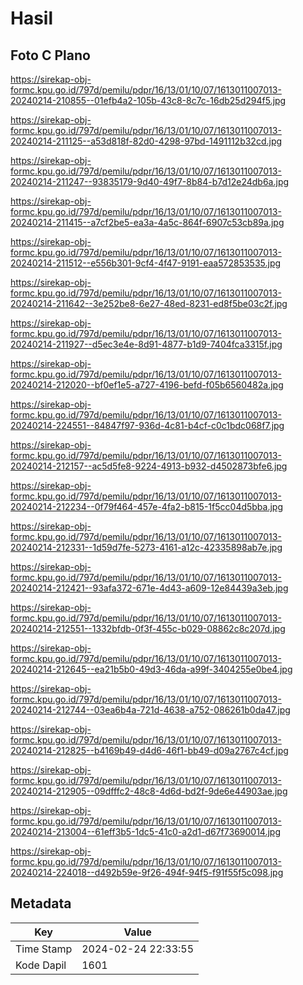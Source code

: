 # Hasil

## Foto C Plano

https://sirekap-obj-formc.kpu.go.id/797d/pemilu/pdpr/16/13/01/10/07/1613011007013-20240214-210855--01efb4a2-105b-43c8-8c7c-16db25d294f5.jpg

https://sirekap-obj-formc.kpu.go.id/797d/pemilu/pdpr/16/13/01/10/07/1613011007013-20240214-211125--a53d818f-82d0-4298-97bd-1491112b32cd.jpg

https://sirekap-obj-formc.kpu.go.id/797d/pemilu/pdpr/16/13/01/10/07/1613011007013-20240214-211247--93835179-9d40-49f7-8b84-b7d12e24db6a.jpg

https://sirekap-obj-formc.kpu.go.id/797d/pemilu/pdpr/16/13/01/10/07/1613011007013-20240214-211415--a7cf2be5-ea3a-4a5c-864f-6907c53cb89a.jpg

https://sirekap-obj-formc.kpu.go.id/797d/pemilu/pdpr/16/13/01/10/07/1613011007013-20240214-211512--e556b301-9cf4-4f47-9191-eaa572853535.jpg

https://sirekap-obj-formc.kpu.go.id/797d/pemilu/pdpr/16/13/01/10/07/1613011007013-20240214-211642--3e252be8-6e27-48ed-8231-ed8f5be03c2f.jpg

https://sirekap-obj-formc.kpu.go.id/797d/pemilu/pdpr/16/13/01/10/07/1613011007013-20240214-211927--d5ec3e4e-8d91-4877-b1d9-7404fca3315f.jpg

https://sirekap-obj-formc.kpu.go.id/797d/pemilu/pdpr/16/13/01/10/07/1613011007013-20240214-212020--bf0ef1e5-a727-4196-befd-f05b6560482a.jpg

https://sirekap-obj-formc.kpu.go.id/797d/pemilu/pdpr/16/13/01/10/07/1613011007013-20240214-224551--84847f97-936d-4c81-b4cf-c0c1bdc068f7.jpg

https://sirekap-obj-formc.kpu.go.id/797d/pemilu/pdpr/16/13/01/10/07/1613011007013-20240214-212157--ac5d5fe8-9224-4913-b932-d4502873bfe6.jpg

https://sirekap-obj-formc.kpu.go.id/797d/pemilu/pdpr/16/13/01/10/07/1613011007013-20240214-212234--0f79f464-457e-4fa2-b815-1f5cc04d5bba.jpg

https://sirekap-obj-formc.kpu.go.id/797d/pemilu/pdpr/16/13/01/10/07/1613011007013-20240214-212331--1d59d7fe-5273-4161-a12c-42335898ab7e.jpg

https://sirekap-obj-formc.kpu.go.id/797d/pemilu/pdpr/16/13/01/10/07/1613011007013-20240214-212421--93afa372-671e-4d43-a609-12e84439a3eb.jpg

https://sirekap-obj-formc.kpu.go.id/797d/pemilu/pdpr/16/13/01/10/07/1613011007013-20240214-212551--1332bfdb-0f3f-455c-b029-08862c8c207d.jpg

https://sirekap-obj-formc.kpu.go.id/797d/pemilu/pdpr/16/13/01/10/07/1613011007013-20240214-212645--ea21b5b0-49d3-46da-a99f-3404255e0be4.jpg

https://sirekap-obj-formc.kpu.go.id/797d/pemilu/pdpr/16/13/01/10/07/1613011007013-20240214-212744--03ea6b4a-721d-4638-a752-086261b0da47.jpg

https://sirekap-obj-formc.kpu.go.id/797d/pemilu/pdpr/16/13/01/10/07/1613011007013-20240214-212825--b4169b49-d4d6-46f1-bb49-d09a2767c4cf.jpg

https://sirekap-obj-formc.kpu.go.id/797d/pemilu/pdpr/16/13/01/10/07/1613011007013-20240214-212905--09dfffc2-48c8-4d6d-bd2f-9de6e44903ae.jpg

https://sirekap-obj-formc.kpu.go.id/797d/pemilu/pdpr/16/13/01/10/07/1613011007013-20240214-213004--61eff3b5-1dc5-41c0-a2d1-d67f73690014.jpg

https://sirekap-obj-formc.kpu.go.id/797d/pemilu/pdpr/16/13/01/10/07/1613011007013-20240214-224018--d492b59e-9f26-494f-94f5-f91f55f5c098.jpg


## Metadata

| Key        | Value               |
| ---------- | ------------------- |
| Time Stamp | 2024-02-24 22:33:55 |
| Kode Dapil | 1601                |



